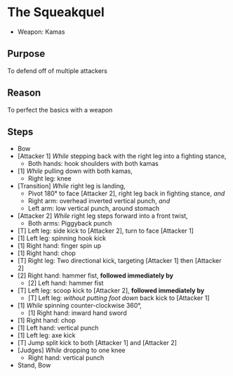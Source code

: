 # The Squeakquel
- Weapon: Kamas

## Purpose
To defend off of multiple attackers

## Reason
To perfect the basics with a weapon

## Steps

- Bow
- [Attacker 1] *While* stepping back with the right leg into a fighting stance,
  - Both hands: hook shoulders with both kamas
- [1] *While* pulling down with both kamas,
  - Right leg: knee
- [Transition] *While* right leg is landing,
  - Pivot 180&deg; to face [Attacker 2], right leg back in fighting stance, *and*
  - Right arm: overhead inverted vertical punch, *and*
  - Left arm: low vertical punch, around stomach
- [Attacker 2] *While* right leg steps forward into a front twist, 
  - Both arms: Piggyback punch
- [T] Left leg: side kick to [Attacker 2], turn to face [Attacker 1]
- [1] Left leg: spinning hook kick
- [1] Right hand: finger spin up
- [1] Right hand: chop
- [T] Right leg: Two directional kick, targeting [Attacker 1] then [Attacker 2]
- [2] Right hand: hammer fist, **followed immediately by**
  - [2] Left hand: hammer fist
- [T] Left leg: scoop kick to [Attacker 2], **followed immediately by**
  - [T] Left leg: *without putting foot down* back kick to [Attacker 1]
- [1] *While* spinning counter-clockwise 360&deg;,
  - [1] Right hand: inward hand sword
- [1] Right hand: chop
- [1] Left hand: vertical punch
- [1] Left leg: axe kick
- [T] Jump split kick to both [Attacker 1] and [Attacker 2]
- [Judges] *While* dropping to one knee
  - Right hand: vertical punch
- Stand, Bow
